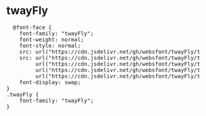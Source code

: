 # twayFly

<pre>
  @font-face {
    font-family: "twayFly";
    font-weight: normal;
    font-style: normal;
    src: url("https://cdn.jsdelivr.net/gh/websfont/twayFly/twayFly.eot");
    src: url("https://cdn.jsdelivr.net/gh/websfont/twayFly/twayFly.eot?#iefix") format("embedded-opentype"),
         url("https://cdn.jsdelivr.net/gh/websfont/twayFly/twayFly.woff2") format("woff2"),
         url("https://cdn.jsdelivr.net/gh/websfont/twayFly/twayFly.woff") format("woff"),
         url("https://cdn.jsdelivr.net/gh/websfont/twayFly/twayFly.ttf") format("truetype");
    font-display: swap;
}
.twayFly {
    font-family: "twayFly";
}
</pre>
